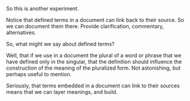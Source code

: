 So this is another experiment.

Notice that defined terms in a document can link back to their source.  So we can document them there.  Provide clarification, commentary, alternatives. 

So, what might we say about defined terms?

Well, that if we use in a document the plural of a word or phrase that we have defined only in the singular, that the definition should influence the construction of the meaning of the pluralized form.  Not astonishing, but perhaps useful to mention.

Seriously, that terms embedded in a document can link to their sources means that we can layer meanings, and build. 



